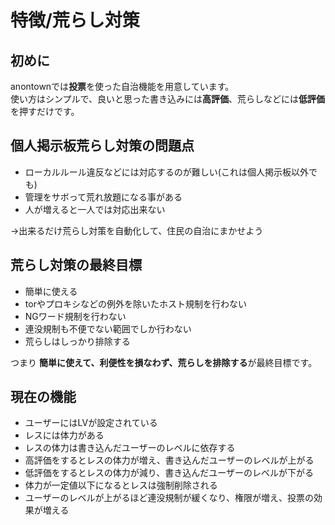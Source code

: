 # 特徴/荒らし対策
## 初めに
anontownでは**投票**を使った自治機能を用意しています。  
使い方はシンプルで、良いと思った書き込みには**高評価**、荒らしなどには**低評価**を押すだけです。

## 個人掲示板荒らし対策の問題点
* ローカルルール違反などには対応するのが難しい(これは個人掲示板以外でも)
* 管理をサボって荒れ放題になる事がある
* 人が増えると一人では対応出来ない

→出来るだけ荒らし対策を自動化して、住民の自治にまかせよう

## 荒らし対策の最終目標
* 簡単に使える
* torやプロキシなどの例外を除いたホスト規制を行わない
* NGワード規制を行わない
* 連没規制も不便でない範囲でしか行わない
* 荒らしはしっかり排除する

つまり
**簡単に使えて、利便性を損なわず、荒らしを排除する**が最終目標です。

## 現在の機能
* ユーザーにはLVが設定されている
* レスには体力がある
* レスの体力は書き込んだユーザーのレベルに依存する
* 高評価をするとレスの体力が増え、書き込んだユーザーのレベルが上がる
* 低評価をするとレスの体力が減り、書き込んだユーザーのレベルが下がる
* 体力が一定値以下になるとレスは強制削除される
* ユーザーのレベルが上がるほど連没規制が緩くなり、権限が増え、投票の効果が増える